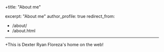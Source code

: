 +title: "About me"
  
 excerpt: "About me"
 author_profile: true
 redirect_from: 
   - /about/
   - /about.html
---
+This is Dexter Ryan Floreza's home on the web! 
